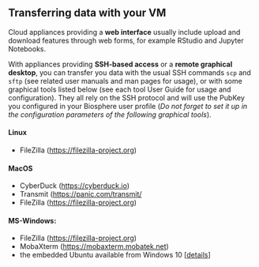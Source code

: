## Transferring data with your VM

Cloud appliances providing a **web interface** usually include upload and download features through web forms,
for example RStudio and Jupyter Notebooks.

With appliances providing **SSH-based access** or a **remote graphical desktop**, you can transfer you data
with the usual SSH commands `scp` and `sftp` (see related user manuals and man pages for usage),
or with some graphical tools listed below 
(see each tool User Guide for usage and configuration). They all rely on the SSH protocol and will use the PubKey
you configured in your Biosphere user profile
(*Do not forget to set it up in the configuration parameters of the following graphical tools*).

#### **Linux**
  - FileZilla (https://filezilla-project.org)

#### **MacOS**
  - CyberDuck (https://cyberduck.io)
  - Transmit (https://panic.com/transmit/
  - FileZilla (https://filezilla-project.org)

#### **MS-Windows**:
  - FileZilla (https://filezilla-project.org)
  - MobaXterm (https://mobaxterm.mobatek.net)
  - the embedded Ubuntu available from Windows 10 [[details](https://docs.microsoft.com/en-us/windows/wsl/install-win10)]
